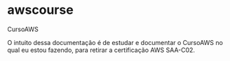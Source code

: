 # awscourse
CursoAWS


O intuito dessa documentação é de estudar e documentar o CursoAWS no qual eu estou fazendo, para retirar a certificação AWS SAA-C02.
